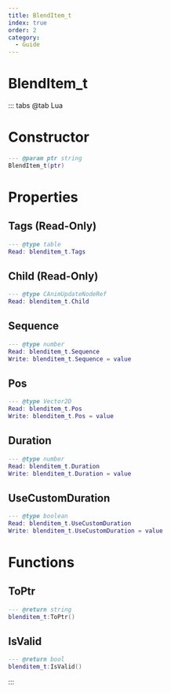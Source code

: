 ```yaml
---
title: BlendItem_t
index: true
order: 2
category:
  - Guide
---
```


# BlendItem_t

::: tabs
@tab Lua
# Constructor
```lua
--- @param ptr string
BlendItem_t(ptr)
```
# Properties
## Tags (Read-Only)
```lua
--- @type table
Read: blenditem_t.Tags
```
## Child (Read-Only)
```lua
--- @type CAnimUpdateNodeRef
Read: blenditem_t.Child
```
## Sequence 
```lua
--- @type number
Read: blenditem_t.Sequence
Write: blenditem_t.Sequence = value
```
## Pos 
```lua
--- @type Vector2D
Read: blenditem_t.Pos
Write: blenditem_t.Pos = value
```
## Duration 
```lua
--- @type number
Read: blenditem_t.Duration
Write: blenditem_t.Duration = value
```
## UseCustomDuration 
```lua
--- @type boolean
Read: blenditem_t.UseCustomDuration
Write: blenditem_t.UseCustomDuration = value
```
# Functions
## ToPtr
```lua
--- @return string
blenditem_t:ToPtr()
```
## IsValid
```lua
--- @return bool
blenditem_t:IsValid()
```

:::